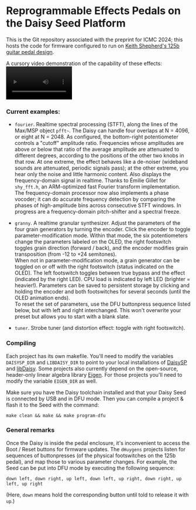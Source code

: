 # Reprogrammable Effects Pedals on the Daisy Seed Platform
This is the Git repository associated with the preprint for ICMC 2024; this hosts the code for firmware configured to run on [Keith Shepherd's 125b guitar pedal design](https://github.com/bkshepherd/DaisySeedProjects). 

A cursory video demonstration of the capability of these effects:
<video src='https://github.com/amcerbu/StrobeSpectralGranular/blob/main/Documentation.mov' width=180/>

### Current examples:
* `fourier`. Realtime spectral processing (STFT), along the lines of the Max/MSP object `pfft~`. The Daisy can handle four overlaps at N = 4096, or eight at N = 2048. As configured, the bottom-right potentiometer controls a "cutoff" amplitude ratio. Frequencies whose amplitudes are above or below that ratio of the average amplitude are attenuated to different degrees, according to the positions of the other two knobs in that row. At one extreme, the effect behaves like a de-noiser (wideband sounds are attenuated, periodic signals pass); at the other extreme, you hear only the noise and little harmonic content. Also displays the frequency-domain signal in realtime. Thanks to Émilie Gillet for `shy_fft.h`, an ARM-optimized fast Fourier transform implementation.  
The frequency-domain processor now also implements a phase vocoder; it can do accurate frequency detection by comparing the phases of high-amplitude bins across consecutive STFT windows. In progress are a frequency-domain pitch-shifter and a spectral freeze.

* `granny`. A realtime granular synthesizer. Adjust the parameters of the four grain generators by turning the encoder. Click the encoder to toggle parameter-modification mode. Within that mode, the six potentiometers change the parameters labeled on the OLED, the right footswitch toggles grain direction (forward / back), and the encoder modifies grain transposition (from -12 to +24 semitones).  
When not in parameter-modification mode, a grain generator can be toggled on or off with the right footswitch (status indicated on the OLED). The left footswitch toggles between true bypass and the effect (indicated by the right LED). CPU load is indicated by left LED (brighter = heavier!). Parameters can be saved to persistent storage by clicking and holding the encoder and both footswitches for several seconds (until the OLED animation ends).  
To reset the set of parameters, use the DFU buttonpress sequence listed below, but with left and right interchanged. This won't overwrite your preset but allows you to start with a blank slate. 

* `tuner`. Strobe tuner (and distortion effect: toggle with right footswitch). 

### Compiling
Each project has its own makefile. You'll need to modify the variables `DAISYSP_DIR` and `LIBDAISY_DIR` to point to your local installations of [DaisySP](https://github.com/electro-smith/DaisySP) and [libDaisy](https://github.com/electro-smith/libDaisy). Some projects also currently depend on the open-source, header-only linear algebra library [Eigen](https://eigen.tuxfamily.org/index.php?title=Main_Page). For those projects you'll need to modify the variable `EIGEN_DIR` as well.

Make sure you have the Daisy toolchain installed and that your Daisy Seed is connected by USB and in DFU mode. Then you can compile a project & flash it to the Seed with the command:

    make clean && make && make program-dfu

### General remarks
Once the Daisy is inside the pedal enclosure, it's inconvenient to access the Boot / Reset buttons for firmware updates. The `dHuygens` projects listen for sequences of buttonpresses (of the physical footswitches on the 125b pedal), and map those to various parameter changes. For example, the Seed can be put into DFU mode by executing the following sequence:

    down left, down right, up left, down left, up right, down right, up left, up right

(Here, `down` means hold the corresponding button until told to release it with `up`.)
